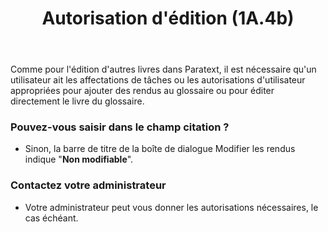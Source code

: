 ﻿---
title: Autorisation d'édition (1A.4b)
---
Comme pour l'édition d'autres livres dans Paratext, il est nécessaire qu'un utilisateur ait les affectations de tâches ou les autorisations d'utilisateur appropriées pour ajouter des rendus au glossaire ou pour éditer directement le livre du glossaire.

### Pouvez-vous saisir dans le champ citation ?

-   Sinon, la barre de titre de la boîte de dialogue Modifier les rendus indique "**Non modifiable**".

### Contactez votre administrateur

-   Votre administrateur peut vous donner les autorisations nécessaires, le cas échéant.


